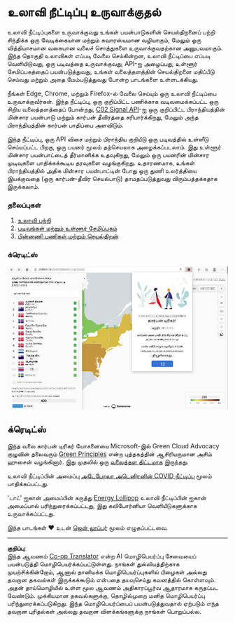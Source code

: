 <!--
CO_OP_TRANSLATOR_METADATA:
{
  "original_hash": "b121a279a6ab39878491f3e572673515",
  "translation_date": "2025-10-11T12:15:58+00:00",
  "source_file": "5-browser-extension/README.md",
  "language_code": "ta"
}
-->
# உலாவி நீட்டிப்பு உருவாக்குதல்

உலாவி நீட்டிப்புகளை உருவாக்குவது உங்கள் பயன்பாடுகளின் செயல்திறனைப் பற்றி சிந்திக்க ஒரு வேடிக்கையான மற்றும் சுவாரஸ்யமான வழியாகும், மேலும் ஒரு வித்தியாசமான வகையான வலைச் சொத்துகளை உருவாக்குவதற்கான அனுபவமாகும். இந்த தொகுதி உலாவிகள் எப்படி வேலை செய்கின்றன, உலாவி நீட்டிப்பை எப்படி வெளியிடுவது, ஒரு படிவத்தை உருவாக்குவது, API-ஐ அழைப்பது, உள்ளூர் சேமிப்பகத்தைப் பயன்படுத்துவது, உங்கள் வலைத்தளத்தின் செயல்திறனை மதிப்பீடு செய்வது மற்றும் அதை மேம்படுத்துவது போன்ற பாடங்களை உள்ளடக்கியது.

நீங்கள் Edge, Chrome, மற்றும் Firefox-ல் வேலை செய்யும் ஒரு உலாவி நீட்டிப்பை உருவாக்குவீர்கள். இந்த நீட்டிப்பு, ஒரு குறிப்பிட்ட பணிக்காக வடிவமைக்கப்பட்ட ஒரு சிறிய வலைத்தளத்தைப் போன்றது, [C02 Signal API](https://www.co2signal.com)-ஐ ஒரு குறிப்பிட்ட பிராந்தியத்தின் மின்சார பயன்பாடு மற்றும் கார்பன் தீவிரத்தை சரிபார்க்கிறது, மேலும் அந்த பிராந்தியத்தின் கார்பன் பாதிப்பை அளவிடும்.

இந்த நீட்டிப்பு, ஒரு API விசை மற்றும் பிராந்திய குறியீடு ஒரு படிவத்தில் உள்ளீடு செய்யப்பட்ட பிறகு, ஒரு பயனர் மூலம் தற்செயலாக அழைக்கப்படலாம். இது உள்ளூர் மின்சார பயன்பாட்டைத் தீர்மானிக்க உதவுகிறது, மேலும் ஒரு பயனரின் மின்சார முடிவுகளை பாதிக்கக்கூடிய தரவுகளை வழங்குகிறது. உதாரணமாக, உங்கள் பிராந்தியத்தில் அதிக மின்சார பயன்பாட்டின் போது ஒரு துணி உலர்த்தியை இயக்குவதை (ஒரு கார்பன்-தீவிர செயல்பாடு) தாமதப்படுத்துவது விரும்பத்தக்கதாக இருக்கலாம்.

### தலைப்புகள்

1. [உலாவி பற்றி](1-about-browsers/README.md)
2. [படிவங்கள் மற்றும் உள்ளூர் சேமிப்பகம்](2-forms-browsers-local-storage/README.md)
3. [பின்னணி பணிகள் மற்றும் செயல்திறன்](3-background-tasks-and-performance/README.md)

### க்ரெடிட்ஸ்

![ஒரு பச்சை உலாவி நீட்டிப்பு](../../../translated_images/extension-screenshot.0e7f5bfa110e92e3875e1bc9405edd45a3d2e02963e48900adb91926a62a5807.ta.png)

## க்ரெடிட்ஸ்

இந்த வலை கார்பன் டிரிகர் யோசனையை Microsoft-இல் Green Cloud Advocacy குழுவின் தலைவரும் [Green Principles](https://principles.green/) என்ற புத்தகத்தின் ஆசிரியருமான அசிம் ஹுசைன் வழங்கினார். இது முதலில் ஒரு [வலைத்தள திட்டமாக](https://github.com/jlooper/green) இருந்தது.

உலாவி நீட்டிப்பின் அமைப்பு [அடேபோலா அடெனிரனின் COVID நீட்டிப்பு](https://github.com/onedebos/covtension) மூலம் பாதிக்கப்பட்டது.

'டாட்' ஐகான் அமைப்பின் கருத்து [Energy Lollipop](https://energylollipop.com/) உலாவி நீட்டிப்பின் ஐகான் அமைப்பால் பரிந்துரைக்கப்பட்டது, இது கலிபோர்னியா வெளியீடுகளுக்காக உருவாக்கப்பட்டது.

இந்த பாடங்கள் ♥️ உடன் [ஜென் லூப்பர்](https://www.twitter.com/jenlooper) மூலம் எழுதப்பட்டவை.

---

**குறிப்பு**:  
இந்த ஆவணம் [Co-op Translator](https://github.com/Azure/co-op-translator) என்ற AI மொழிபெயர்ப்பு சேவையைப் பயன்படுத்தி மொழிபெயர்க்கப்பட்டுள்ளது. நாங்கள் துல்லியத்திற்காக முயற்சிக்கின்றோம், ஆனால் தானியக்க மொழிபெயர்ப்புகளில் பிழைகள் அல்லது தவறான தகவல்கள் இருக்கக்கூடும் என்பதை தயவுசெய்து கவனத்தில் கொள்ளவும். அதன் தாய்மொழியில் உள்ள மூல ஆவணம் அதிகாரப்பூர்வ ஆதாரமாக கருதப்பட வேண்டும். முக்கியமான தகவல்களுக்கு, தொழில்முறை மனித மொழிபெயர்ப்பு பரிந்துரைக்கப்படுகிறது. இந்த மொழிபெயர்ப்பைப் பயன்படுத்துவதால் ஏற்படும் எந்த தவறான புரிதல்கள் அல்லது தவறான விளக்கங்களுக்கு நாங்கள் பொறுப்பல்ல.